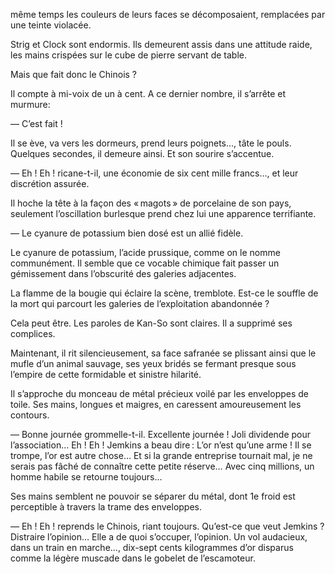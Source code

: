 même temps les couleurs de leurs faces se décomposaient, remplacées par une teinte violacée.

Strig et Clock sont endormis. Ils demeurent assis dans une attitude raide, les mains crispées sur le cube de pierre servant de table.

Mais que fait donc le Chinois ?

Il compte à mi-voix de un à cent. A ce dernier nombre, il s’arrête et murmure:

— C’est fait !

Il se ève, va vers les dormeurs, prend leurs poignets…, tâte le pouls. Quelques secondes, il demeure ainsi. Et son sourire s’accentue.

— Eh ! Eh ! ricane-t-il, une économie de six cent mille francs…, et leur discrétion assurée.

Il hoche la tête à la façon des « magots » de porcelaine de son pays, seulement l’oscillation burlesque prend chez lui une apparence terrifiante.

— Le cyanure de potassium bien dosé est un allié fidèle.

Le cyanure de potassium, l’acide prussique, comme on le nomme communément. Il semble que ce vocable chimique fait passer un gémissement dans l’obscurité des galeries adjacentes.

La flamme de la bougie qui éclaire la scène, tremblote. Est-ce le souffle de la mort qui parcourt les galeries de l’exploitation abandonnée ?

Cela peut être. Les paroles de Kan-So sont claires. Il a supprimé ses complices.

Maintenant, il rit silencieusement, sa face safranée se plissant ainsi que le mufle d’un animal sauvage, ses yeux bridés se fermant presque sous l’empire de cette formidable et sinistre hilarité.

Il s’approche du monceau de métal précieux voilé par les enveloppes de toile. Ses mains, longues et maigres, en caressent amoureusement les contours.

— Bonne journée grommelle-t-il. Excellente journée ! Joli dividende pour l’association… Eh ! Eh ! Jemkins a beau dire : L’or n’est qu’une arme ! Il se trompe, l’or est autre chose… Et si la grande entreprise tournait mal, je ne serais pas fâché de connaître cette petite réserve… Avec cinq millions, un homme habile se retourne toujours…

Ses mains semblent ne pouvoir se séparer du métal, dont 1e froid est perceptible à travers la trame des enveloppes.

— Eh ! Eh ! reprends le Chinois, riant toujours. Qu’est-ce que veut Jemkins ? Distraire l’opinion… Elle a de quoi s’occuper, l’opinion. Un vol audacieux, dans un train en marche…, dix-sept cents kilogrammes d’or disparus comme la légère muscade dans le gobelet de l’escamoteur.
